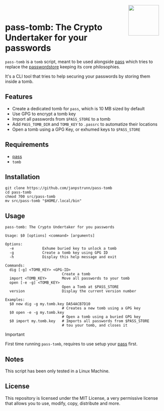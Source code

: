 <img src="https://git.disroot.org/janpstrunn/images/raw/branch/main/pass.png" align="right" height="100"/>
<br>

# pass-tomb: The Crypto Undertaker for your passwords

`pass-tomb` is a `tomb` script, meant to be used alongside [pass](https://github.com/janpstrunn/pass) which tries to replace the [passwordstore](https://www.passwordstore.org/) keeping its core philosophies.

It's a CLI tool that tries to help securing your passwords by storing them inside a tomb.

## Features

- Create a dedicated tomb for `pass`, which is 10 MB sized by default
- Use GPG to encrypt a tomb key
- Import all passwords from `$PASS_STORE` to a tomb
- Add `PASS_TOMB_DIR` and `TOMB_KEY` to `.passrc` to automatize their locations
- Open a tomb using a GPG Key, or exhumed keys to `$PASS_STORE`

## Requirements

- [pass](https://github.com/janpstrunn/pass)
- `tomb`

## Installation

```
git clone https://github.com/janpstrunn/pass-tomb
cd pass-tomb
chmod 700 src/pass-tomb
mv src/pass-tomb "$HOME/.local/bin"
```

## Usage

```
pass-tomb: The Crypto Undertaker for you passwords

Usage: $0 [options] <command> [arguments]

Options:
  -e             Exhume buried key to unlock a tomb
  -g             Create a tomb key using GPG ID
  -h             Display this help message and exit

Commands:
  dig [-g] <TOMB_KEY> <GPG-ID>
                          Create a tomb
  import <TOMB_KEY>       Move all passwords to your tomb
  open [-e -g] <TOMB_KEY>
                          Open a Tomb at $PASS_STORE
  version                 Display the current version number

Examples:
  $0 new dig -g my.tomb.key DA54ACB7D10
                          # Creates a new tomb using a GPG key
  $0 open -e -g my.tomb.key
                          # Open a tomb using a buried GPG key
  $0 import my.tomb.key   # Imports all passwords from $PASS_STORE
                          # tou your tomb, and closes it
```

> [!IMPORTANT]
> First time running `pass-tomb`, requires to use setup your [pass](https://github.com/janpstrunn/pass) first.

## Notes

This script has been only tested in a Linux Machine.

## License

This repository is licensed under the MIT License, a very permissive license that allows you to use, modify, copy, distribute and more.
